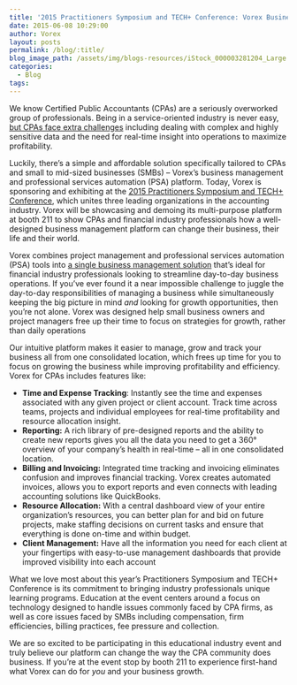 ```yaml
---
title: '2015 Practitioners Symposium and TECH+ Conference: Vorex Business Management for CPAs and Finance Professionals'
date: 2015-06-08 10:29:00
author: Vorex
layout: posts
permalink: /blog/:title/
blog_image_path: /assets/img/blogs-resources/iStock_000003281204_Large.jpg
categories:
  - Blog
tags:  
---
```



We know Certified Public Accountants (CPAs) are a seriously overworked group of professionals. Being in a service-oriented industry is never easy, [but CPAs face extra challenges](http://www.cpapracticeadvisor.com/news/12055950/what-are-the-biggest-accounting-challenges-small-businesses-face) including dealing with complex and highly sensitive data and the need for real-time insight into operations to maximize profitability.

Luckily, there’s a simple and affordable solution specifically tailored to CPAs and small to mid-sized businesses (SMBs) – Vorex’s business management and professional services automation (PSA) platform. Today, Vorex is sponsoring and exhibiting at the [2015 Practitioners Symposium and TECH+ Conference](http://www.aicpaconferencematerials.com/techpractitioners/?select=conference&amp;conferenceID=13), which unites three leading organizations in the accounting industry. Vorex will be showcasing and demoing its multi-purpose platform at booth 211 to show CPAs and financial industry professionals how a well-designed business management platform can change their business, their life and their world.

Vorex combines project management and professional services automation (PSA) tools into [a single business management solution](http://www.vorex.com/product/) that’s ideal for financial industry professionals looking to streamline day-to-day business operations. If you’ve ever found it a near impossible challenge to juggle the day-to-day responsibilities of managing a business while simultaneously keeping the big picture in mind *and* looking for growth opportunities, then you’re not alone. Vorex was designed help small business owners and project managers free up their time to focus on strategies for growth, rather than daily operations

Our intuitive platform makes it easier to manage, grow and track your business all from one consolidated location, which frees up time for you to focus on growing the business while improving profitability and efficiency. Vorex for CPAs includes features like:

* **Time and Expense Tracking**: Instantly see the time and expenses associated with any given project or client account. Track time across teams, projects and individual employees for real-time profitability and resource allocation insight.
* **Reporting:** A rich library of pre-designed reports and the ability to create new reports gives you all the data you need to get a 360° overview of your company’s health in real-time – all in one consolidated location.
* **Billing and Invoicing:** Integrated time tracking and invoicing eliminates confusion and improves financial tracking. Vorex creates automated invoices, allows you to export reports and even connects with leading accounting solutions like QuickBooks.
* **Resource Allocation:** With a central dashboard view of your entire organization’s resources, you can better plan for and bid on future projects, make staffing decisions on current tasks and ensure that everything is done on-time and within budget.
* **Client Management:** Have all the information you need for each client at your fingertips with easy-to-use management dashboards that provide improved visibility into each account

What we love most about this year’s Practitioners Symposium and TECH+ Conference is its commitment to bringing industry professionals unique learning programs. Education at the event centers around a focus on technology designed to handle issues commonly faced by CPA firms, as well as core issues faced by SMBs including compensation, firm efficiencies, billing practices, fee pressure and collection.

We are so excited to be participating in this educational industry event and truly believe our platform can change the way the CPA community does business. If you’re at the event stop by booth 211 to experience first-hand what Vorex can do for *you* and your business growth.

